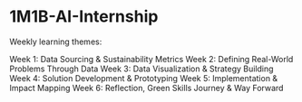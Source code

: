 # 1M1B-AI-Internship

Weekly learning themes:

Week 1: Data Sourcing & Sustainability Metrics
Week 2: Defining Real-World Problems Through Data
Week 3: Data Visualization & Strategy Building
Week 4: Solution Development & Prototyping
Week 5: Implementation & Impact Mapping
Week 6: Reflection, Green Skills Journey & Way Forward

